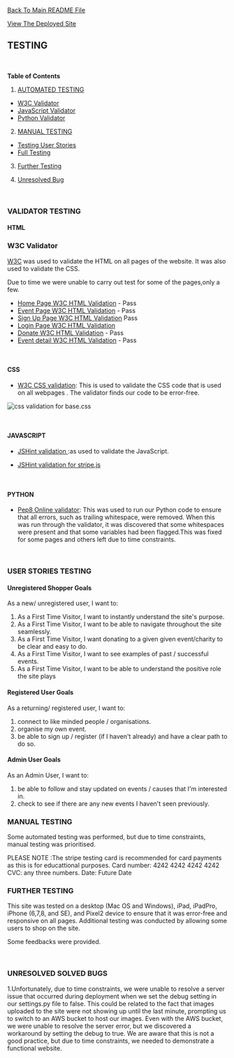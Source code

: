 [Back To Main README File](README.md)

[View The Deployed Site](https://pride-hackathon-team3.herokuapp.com/)

## TESTING
<br/>

**Table of Contents**
1. [AUTOMATED TESTING](#AUTOMATED-TESTING)
  * [W3C Validator](#W3C-Validator)
  * [JavaScript Validator](#JavaScript-Validator)
  * [Python Validator](#Python-Validator)

2. [MANUAL TESTING](#MANUAL-TESTING)
  * [Testing User Stories](#Testing-User-Stories)
  * [Full Testing](#Full-Testing)

3. [Further Testing](#further-testing)

4. [Unresolved Bug](#unresolved-bug)   

<br/>

### **VALIDATOR TESTING**
#### **HTML**
### W3C Validator
[W3C](https://validator.w3.org/) was used to validate the HTML on all pages of the website. It was also used to validate the CSS.

Due to time we were unable to carry out test for some of the pages,only a few. 

* [Home Page W3C HTML Validation]() - Pass
* [Event Page W3C HTML Validation]() - Pass
* [Sign Up Page W3C HTML Validation]() Pass
* [Login Page W3C HTML Validation]()
* [Donate W3C HTML Validation]() - Pass
* [Event detail W3C HTML Validation]() - Pass
<br/>

#### **CSS**
* [W3C CSS validation](https://jigsaw.w3.org/css-validator/): This is used to validate the CSS code that is used on all webpages . The validator finds our code to be error-free.

 ![css validation for base.css]()

<br/>

#### **JAVASCRIPT**
* [JSHint validation ](https://jshint.com/):as used to validate the JavaScript.

* [JSHint validation for stripe.js]()

<br/>

#### **PYTHON**
* [Pep8 Online validator](http://pep8online.com/): This was used to run our Python code to ensure that all errors, such as trailing whitespace, were removed. When this was run through the validator, it was discovered that some whitespaces were present and that some variables had been flagged.This was fixed for some pages and others left due to time constraints. 


<br/>

### **USER STORIES TESTING**
#### **Unregistered Shopper Goals**   
As a new/ unregistered user, I want to:
1. As a First Time Visitor, I want to instantly understand the site's purpose.
2. As a First Time Visitor, I want to be able to navigate throughout the site seamlessly.
3. As a First Time Visitor, I want donating to a given given event/charity to be clear and easy to do.
4. As a First Time Visitor, I want to see examples of past / successful events.
5. As a First Time Visitor, I want to be able to understand the positive role the site plays


#### **Registered User Goals** 
As a returning/ registered user, I want to:
1. connect to like minded people / organisations.
2. organise my own event.
3. be able to sign up / register (if I haven't already) and have a clear path to do so.


#### **Admin User Goals**
As an Admin User, I want to:

1. be able to follow and stay updated on events / causes that I'm interested in.
2. check to see if there are any new events I haven't seen previously.

### **MANUAL TESTING**

Some automated testing was performed, but due to time constraints, manual testing was prioritised.

PLEASE NOTE :The stripe testing card is recommended for card payments as this is for educattional purposes.
Card number: 4242 4242 4242 4242  
CVC: any three numbers.
Date: Future Date
### **FURTHER TESTING** 

This site was tested on a desktop (Mac OS and Windows), iPad, iPadPro, iPhone (6,7,8, and SE), and Pixel2 device to ensure that it was error-free and responsive on all pages. Additional testing was conducted by allowing some users to shop on the site.

Some feedbacks were provided.

<br/>


### **UNRESOLVED SOLVED BUGS**

1.Unfortunately, due to time constraints, we were unable to resolve a server issue that occurred during deployment when we set the debug setting in our settings.py file to false. This could be related to the fact that images uploaded to the site were not showing up until the last minute, prompting us to switch to an AWS bucket to host our images.
Even with the AWS bucket, we were unable to resolve the server error, but we discovered a workaround by setting the debug to true. We are aware that this is not a good practice, but due to time constraints, we needed to demonstrate a functional website.  